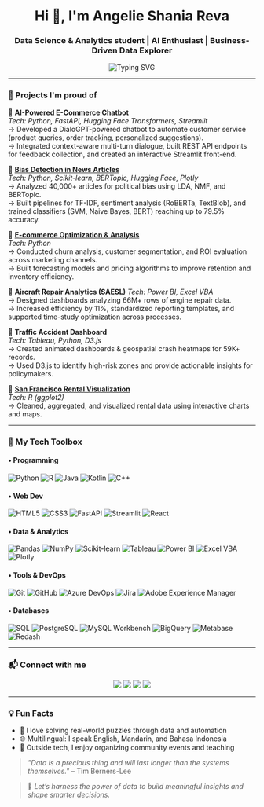 <h1 align="center">Hi 👋, I'm Angelie Shania Reva</h1>
<h3 align="center">Data Science & Analytics student | AI Enthusiast | Business-Driven Data Explorer</h3>

<p align="center">
  <img src="https://readme-typing-svg.demolab.com?font=Fira+Code&size=20&pause=1000&center=true&width=500&lines=Turning+Data+into+Business+Decisions...;Driven+by+Curiosity+%26+Code;Passionate+About+Analytics+%7C+AI+%7C+Impact" alt="Typing SVG" />
</p>

---

### 💼 Projects I'm proud of

📌 **[AI-Powered E-Commerce Chatbot](https://github.com/angelieshaniareva/7-teens-DSA3101-2410-Project)**  
*Tech: Python, FastAPI, Hugging Face Transformers, Streamlit*  
→ Developed a DialoGPT-powered chatbot to automate customer service (product queries, order tracking, personalized suggestions).  
→ Integrated context-aware multi-turn dialogue, built REST API endpoints for feedback collection, and created an interactive Streamlit front-end.

📌 **[Bias Detection in News Articles](https://github.com/angelieshaniareva/news-bias-detection)**  
*Tech: Python, Scikit-learn, BERTopic, Hugging Face, Plotly*  
→ Analyzed 40,000+ articles for political bias using LDA, NMF, and BERTopic.  
→ Built pipelines for TF-IDF, sentiment analysis (RoBERTa, TextBlob), and trained classifiers (SVM, Naive Bayes, BERT) reaching up to 79.5% accuracy.

📌 **[E-commerce Optimization & Analysis](https://github.com/angelieshaniareva/7-teens-DSA3101-2410-Project)**  
*Tech: Python*  
→ Conducted churn analysis, customer segmentation, and ROI evaluation across marketing channels.  
→ Built forecasting models and pricing algorithms to improve retention and inventory efficiency.

📌 **Aircraft Repair Analytics (SAESL)**
*Tech: Power BI, Excel VBA*  
→ Designed dashboards analyzing 66M+ rows of engine repair data.  
→ Increased efficiency by 11%, standardized reporting templates, and supported time-study optimization across processes.

📌 **Traffic Accident Dashboard**  
*Tech: Tableau, Python, D3.js*  
→ Created animated dashboards & geospatial crash heatmaps for 59K+ records.  
→ Used D3.js to identify high-risk zones and provide actionable insights for policymakers.

📌 **[San Francisco Rental Visualization](https://github.com/angelieshaniareva/Algorithmic-Solutions-Collection/blob/main/R%20Data%20Visualization%20Project_San%20Francisco%20Rental%20Price.Rmd)**  
*Tech: R (ggplot2)*  
→ Cleaned, aggregated, and visualized rental data using interactive charts and maps.

---

### 🧰 My Tech Toolbox

#### • Programming  
![Python](https://img.shields.io/badge/Python-3776AB?style=flat&logo=python&logoColor=white)
![R](https://img.shields.io/badge/R-276DC3?style=flat&logo=r&logoColor=white)
![Java](https://img.shields.io/badge/Java-007396?style=flat&logo=java&logoColor=white)
![Kotlin](https://img.shields.io/badge/Kotlin-0095D5?style=flat&logo=kotlin&logoColor=white)
![C++](https://img.shields.io/badge/C++-00599C?style=flat&logo=cplusplus&logoColor=white)

#### • Web Dev
![HTML5](https://img.shields.io/badge/HTML5-E34F26?style=flat&logo=html5&logoColor=white)
![CSS3](https://img.shields.io/badge/CSS3-1572B6?style=flat&logo=css3&logoColor=white)
![FastAPI](https://img.shields.io/badge/FastAPI-005571?style=flat&logo=fastapi)
![Streamlit](https://img.shields.io/badge/Streamlit-FF4B4B?style=flat&logo=streamlit&logoColor=white)
![React](https://img.shields.io/badge/React-61DAFB?style=flat&logo=react&logoColor=black)

#### • Data & Analytics
![Pandas](https://img.shields.io/badge/Pandas-150458?style=flat&logo=pandas)
![NumPy](https://img.shields.io/badge/Numpy-013243?style=flat&logo=numpy&logoColor=white)
![Scikit-learn](https://img.shields.io/badge/Scikit--Learn-F7931E?style=flat&logo=scikitlearn&logoColor=white)
![Tableau](https://img.shields.io/badge/Tableau-E97627?style=flat&logo=tableau&logoColor=white)
![Power BI](https://img.shields.io/badge/Power%20BI-F2C811?style=flat&logo=powerbi&logoColor=black)
![Excel VBA](https://img.shields.io/badge/Excel-VBA-217346?style=flat&logo=microsoft-excel&logoColor=white)
![Plotly](https://img.shields.io/badge/Plotly-3F4F75?style=flat&logo=plotly&logoColor=white)

#### • Tools & DevOps
![Git](https://img.shields.io/badge/Git-F05032?style=flat&logo=git&logoColor=white)
![GitHub](https://img.shields.io/badge/GitHub-181717?style=flat&logo=github)
![Azure DevOps](https://img.shields.io/badge/Azure%20DevOps-0078D7?style=flat&logo=azuredevops&logoColor=white)
![Jira](https://img.shields.io/badge/Jira-0052CC?style=flat&logo=jira&logoColor=white)
![Adobe Experience Manager](https://img.shields.io/badge/AEM-FF0000?style=flat&logo=adobe&logoColor=white)

#### • Databases
![SQL](https://img.shields.io/badge/SQL-4479A1?style=flat&logo=mysql&logoColor=white)
![PostgreSQL](https://img.shields.io/badge/PostgreSQL-336791?style=flat&logo=postgresql&logoColor=white)
![MySQL Workbench](https://img.shields.io/badge/MySQLWorkbench-00758F?style=flat)
![BigQuery](https://img.shields.io/badge/BigQuery-4285F4?style=flat&logo=googlecloud&logoColor=white)
![Metabase](https://img.shields.io/badge/Metabase-gray?style=flat)
![Redash](https://img.shields.io/badge/Redash-gray?style=flat)

---

### 📬 Connect with me

<p align="center">
  <a href="mailto:e0985897@u.nus.edu"><img src="https://img.shields.io/badge/e0985897@u.nus.edu-red?style=flat-square&logo=gmail&logoColor=white"></a>
  <a href="mailto:reva.angelieshania@gmail.com"><img src="https://img.shields.io/badge/reva.angelieshania@gmail.com-blue?style=flat-square&logo=gmail&logoColor=white"></a>
  <a href="https://www.linkedin.com/in/angelie-shania-reva-757048166/"><img src="https://img.shields.io/badge/LinkedIn-Angelie Shania Reva-blue?style=flat-square&logo=linkedin"></a>
  <a href="https://github.com/angelieshaniareva"><img src="https://img.shields.io/badge/GitHub-angelieshaniareva-black?style=flat-square&logo=github"></a>
</p>

---

### 💡 Fun Facts

- 🧩 I love solving real-world puzzles through data and automation
- 🌐 Multilingual: I speak English, Mandarin, and Bahasa Indonesia
- 🧶 Outside tech, I enjoy organizing community events and teaching

> _"Data is a precious thing and will last longer than the systems themselves."_ – Tim Berners-Lee

> 💬 *Let’s harness the power of data to build meaningful insights and shape smarter decisions.*
